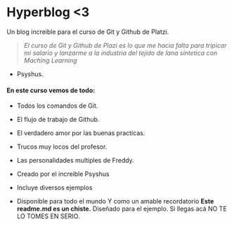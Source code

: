 # Hyperblog <3
Un blog increible para el curso de Git y Github de Platzi.

> *El curso de Git y Github de Plazi es lo que me hacia falta para tripicar mi salario y lanzarme a la industria del tejido de lana sintetica con Maching Learning*
- Psyshus.

#### En este curso vemos de todo:

- Todos los comandos de Git.
- El flujo de trabajo de Github.
- El verdadero amor por las buenas practicas.
- Trucos muy locos del profesor.
- Las personalidades multiples de Freddy.
- Creado por el increible Psyshus

- Incluye diversos ejemplos 
- Disponible para todo el mundo
Y como un amable recordatorio **Este readme.md es un chiste.** Diseñado para el ejemplo. Si llegas acá NO TE LO TOMES EN SERIO.
